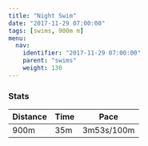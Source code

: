 ```yaml
---
title: "Night Swim"
date: "2017-11-29 07:00:00"
tags: [swims, 900m m]
menu:
  nav:
    identifier: "2017-11-29 07:00:00"
    parent: "swims"
    weight: 130
---
```


### Stats

| Distance | Time | Pace |
|----------|------|------|
|900m|35m|3m53s/100m|
